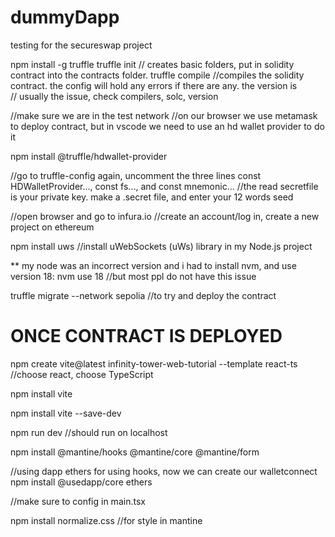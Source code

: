 # dummyDapp
testing for the secureswap project

npm install -g truffle
truffle init    // creates basic folders, put in solidity contract into the contracts folder.
truffle compile //compiles the solidity contract. the config will hold any errors if there are any. the version is   
                // usually the issue, check compilers, solc, version

//make sure we are in the test network
//on our browser we use metamask to deploy contract, but in vscode we need to use an hd wallet provider to do it

npm install @truffle/hdwallet-provider

//go to truffle-config again, uncomment the three lines const HDWalletProvider..., const fs..., and const mnemonic...
//the read secretfile is your private key. make a .secret file, and enter your 12 words seed

//open browser and go to infura.io
//create an account/log in, create a new project on ethereum

npm install uws //install uWebSockets (uWs) library in my Node.js project

** my node was an incorrect version and i had to install nvm, and use version 18:
nvm use 18 //but most ppl do not have this issue

truffle migrate --network sepolia //to try and deploy the contract


# ONCE CONTRACT IS DEPLOYED

npm create vite@latest infinity-tower-web-tutorial --template react-ts //choose react, choose TypeScript

npm install vite

npm install vite --save-dev

npm run dev   //should run on localhost

npm install @mantine/hooks @mantine/core @mantine/form

//using dapp ethers for using hooks, now we can create our walletconnect
npm install @usedapp/core ethers

//make sure to config in main.tsx

npm install normalize.css //for style in mantine
